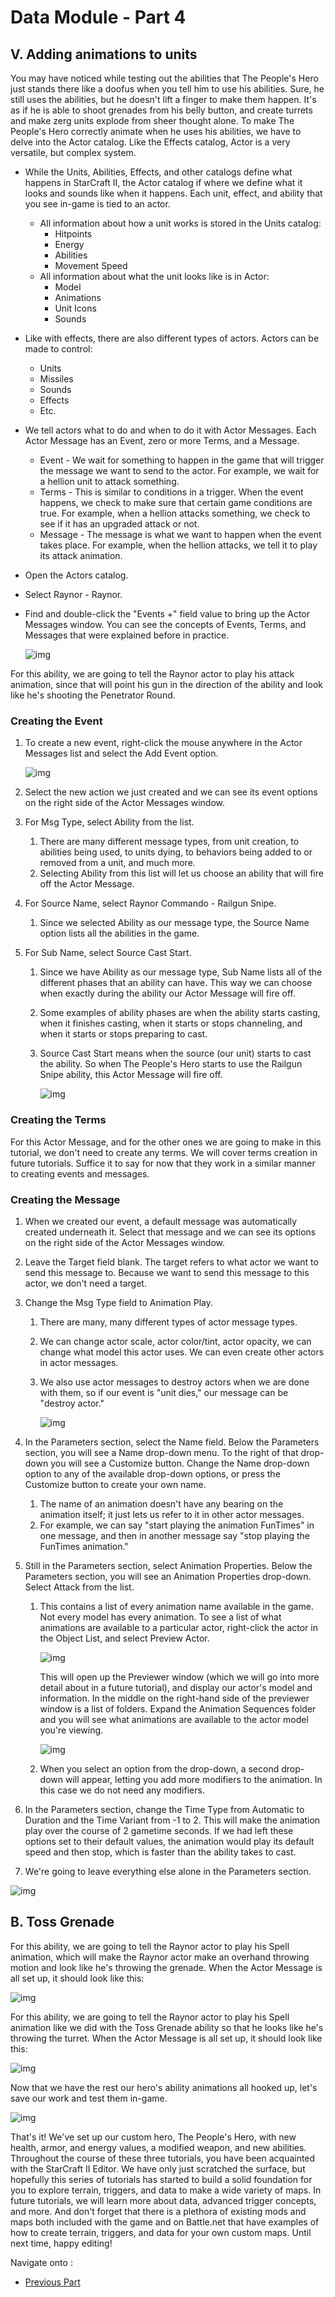 # Data Module - Part 4

## V. Adding animations to units

You may have noticed while testing out the abilities that The People's Hero just stands there like a doofus when you tell him to use his abilities. Sure, he still uses the abilities, but he doesn't lift a finger to make them happen. It's as if he is able to shoot grenades from his belly button, and create turrets and make zerg units explode from sheer thought alone. To make The People's Hero correctly animate when he uses his abilities, we have to delve into the Actor catalog. Like the Effects catalog, Actor is a very versatile, but complex system.

- While the Units, Abilities, Effects, and other catalogs define what happens in StarCraft II, the Actor catalog if where we define what it looks and sounds like when it happens. Each unit, effect, and ability that you see in-game is tied to an actor.
  - All information about how a unit works is stored in the Units catalog:
    - Hitpoints
    - Energy
    - Abilities
    - Movement Speed
  - All information about what the unit looks like is in Actor:
    - Model
    - Animations
    - Unit Icons
    - Sounds
- Like with effects, there are also different types of actors. Actors can be made to control:
  - Units
  - Missiles
  - Sounds
  - Effects
  - Etc.
- We tell actors what to do and when to do it with Actor Messages. Each Actor Message has an Event, zero or more Terms, and a Message.
  - Event - We wait for something to happen in the game that will trigger the message we want to send to the actor. For example, we wait for a hellion unit to attack something.
  - Terms - This is similar to conditions in a trigger. When the event happens, we check to make sure that certain game conditions are true. For example, when a hellion attacks something, we check to see if it has an upgraded attack or not.
  - Message - The message is what we want to happen when the event takes place. For example, when the hellion attacks, we tell it to play its attack animation.





- Open the Actors catalog.

- Select Raynor - Raynor.

- Find and double-click the "Events +" field value to bring up the Actor Messages window. You can see the concepts of Events, Terms, and Messages that were explained before in practice.

  ![img](040-changingunitactor-actorwindow.jpg)





For this ability, we are going to tell the Raynor actor to play his attack animation, since that will point his gun in the direction of the ability and look like he's shooting the Penetrator Round.

### Creating the Event

1. To create a new event, right-click the mouse anywhere in the Actor Messages list and select the Add Event option.

   ![img](041-changingunitactor-addeventoption.jpg)

2. Select the new action we just created and we can see its event options on the right side of the Actor Messages window.

3. For Msg Type, select Ability from the list.

   1. There are many different message types, from unit creation, to abilities being used, to units dying, to behaviors being added to or removed from a unit, and much more.
   2. Selecting Ability from this list will let us choose an ability that will fire off the Actor Message.

4. For Source Name, select Raynor Commando - Railgun Snipe.

   1. Since we selected Ability as our message type, the Source Name option lists all the abilities in the game.

5. For Sub Name, select Source Cast Start.

   1. Since we have Ability as our message type, Sub Name lists all of the different phases that an ability can have. This way we can choose when exactly during the ability our Actor Message will fire off.

   2. Some examples of ability phases are when the ability starts casting, when it finishes casting, when it starts or stops channeling, and when it starts or stops preparing to cast.

   3. Source Cast Start means when the source (our unit) starts to cast the ability. So when The People's Hero starts to use the Railgun Snipe ability, this Actor Message will fire off.

      ![img](042-changingunitactor-snipeevent.jpg)





### Creating the Terms

For this Actor Message, and for the other ones we are going to make in this tutorial, we don't need to create any terms. We will cover terms creation in future tutorials. Suffice it to say for now that they work in a similar manner to creating events and messages.

### Creating the Message

1. When we created our event, a default message was automatically created underneath it. Select that message and we can see its options on the right side of the Actor Messages window.

2. Leave the Target field blank. The target refers to what actor we want to send this message to. Because we want to send this message to this actor, we don't need a target.

3. Change the Msg Type field to Animation Play.

   1. There are many, many different types of actor message types.

   2. We can change actor scale, actor color/tint, actor opacity, we can change what model this actor uses. We can even create other actors in actor messages.

   3. We also use actor messages to destroy actors when we are done with them, so if our event is "unit dies," our message can be "destroy actor."

      ![img](043-changingunitactor-snipemessage1.jpg)

4. In the Parameters section, select the Name field. Below the Parameters section, you will see a Name drop-down menu. To the right of that drop-down you will see a Customize button. Change the Name drop-down option to any of the available drop-down options, or press the Customize button to create your own name.

   1. The name of an animation doesn't have any bearing on the animation itself; it just lets us refer to it in other actor messages.
   2. For example, we can say "start playing the animation FunTimes" in one message, and then in another message say "stop playing the FunTimes animation."

5. Still in the Parameters section, select Animation Properties. Below the Parameters section, you will see an Animation Properties drop-down. Select Attack from the list.

   1. This contains a list of every animation name available in the game. Not every model has every animation. To see a list of what animations are available to a particular actor, right-click the actor in the Object List, and select Preview Actor.

      ![img](044-changingunitactor-previewactoroption.jpg)

      This will open up the Previewer window (which we will go into more detail about in a future tutorial), and display our actor's model and information. In the middle on the right-hand side of the previewer window is a list of folders. Expand the Animation Sequences folder and you will see what animations are available to the actor model you're viewing.

      ![img](045-changingunitactor-previewer.jpg)

   2. When you select an option from the drop-down, a second drop-down will appear, letting you add more modifiers to the animation. In this case we do not need any modifiers.

6. In the Parameters section, change the Time Type from Automatic to Duration and the Time Variant from -1 to 2. This will make the animation play over the course of 2 gametime seconds. If we had left these options set to their default values, the animation would play its default speed and then stop, which is faster than the ability takes to cast.

7. We're going to leave everything else alone in the Parameters section.





![img](046-changingunitactor-animationsingame.jpg)

## B. Toss Grenade

For this ability, we are going to tell the Raynor actor to play his Spell animation, which will make the Raynor actor make an overhand throwing motion and look like he's throwing the grenade. When the Actor Message is all set up, it should look like this:

![img](047-changingunitactor-grenademessageoptions.jpg)

For this ability, we are going to tell the Raynor actor to play his Spell animation like we did with the Toss Grenade ability so that he looks like he's throwing the turret. When the Actor Message is all set up, it should look like this:

![img](048-changingunitactor-turretmessageoptions.jpg)

Now that we have the rest our hero's ability animations all hooked up, let's save our work and test them in-game.

![img](049-changingunitactor-animsingame.jpg)

That's it! We've set up our custom hero, The People's Hero, with new health, armor, and energy values, a modified weapon, and new abilities. Throughout the course of these three tutorials, you have been acquainted with the StarCraft II Editor. We have only just scratched the surface, but hopefully this series of tutorials has started to build a solid foundation for you to explore terrain, triggers, and data to make a wide variety of maps. In future tutorials, we will learn more about data, advanced trigger concepts, and more. And don't forget that there is a plethora of existing mods and maps both included with the game and on Battle.net that have examples of how to create terrain, triggers, and data for your own custom maps. Until next time, happy editing!


Navigate onto :

- [Previous Part](../3)